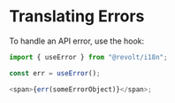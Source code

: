 # Translating Errors

To handle an API error, use the hook:

```typescript
import { useError } from "@revolt/i18n";

const err = useError();

<span>{err(someErrorObject)}</span>;
```
